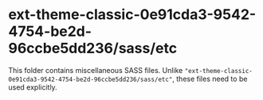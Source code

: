 # ext-theme-classic-0e91cda3-9542-4754-be2d-96ccbe5dd236/sass/etc

This folder contains miscellaneous SASS files. Unlike `"ext-theme-classic-0e91cda3-9542-4754-be2d-96ccbe5dd236/sass/etc"`, these files
need to be used explicitly.
